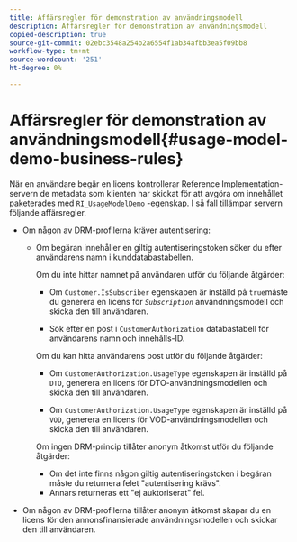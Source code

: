 ```yaml
---
title: Affärsregler för demonstration av användningsmodell
description: Affärsregler för demonstration av användningsmodell
copied-description: true
source-git-commit: 02ebc3548a254b2a6554f1ab34afbb3ea5f09bb8
workflow-type: tm+mt
source-wordcount: '251'
ht-degree: 0%

---
```


# Affärsregler för demonstration av användningsmodell{#usage-model-demo-business-rules}

När en användare begär en licens kontrollerar Reference Implementation-servern de metadata som klienten har skickat för att avgöra om innehållet paketerades med `RI_UsageModelDemo` -egenskap. I så fall tillämpar servern följande affärsregler.

* Om någon av DRM-profilerna kräver autentisering:

   * Om begäran innehåller en giltig autentiseringstoken söker du efter användarens namn i kunddatabastabellen.

     Om du inte hittar namnet på användaren utför du följande åtgärder:

      * Om `Customer.IsSubscriber` egenskapen är inställd på `true`måste du generera en licens för *`Subscription`* användningsmodell och skicka den till användaren.

      * Sök efter en post i `CustomerAuthorization` databastabell för användarens namn och innehålls-ID.

     Om du kan hitta användarens post utför du följande åtgärder:

      * Om `CustomerAuthorization.UsageType` egenskapen är inställd på `DTO`, generera en licens för DTO-användningsmodellen och skicka den till användaren.

      * Om `CustomerAuthorization.UsageType` egenskapen är inställd på `VOD`, generera en licens för VOD-användningsmodellen och skicka den till användaren.

     Om ingen DRM-princip tillåter anonym åtkomst utför du följande åtgärder:

      * Om det inte finns någon giltig autentiseringstoken i begäran måste du returnera felet &quot;autentisering krävs&quot;.
      * Annars returneras ett &quot;ej auktoriserat&quot; fel.

* Om någon av DRM-profilerna tillåter anonym åtkomst skapar du en licens för den annonsfinansierade användningsmodellen och skickar den till användaren.
